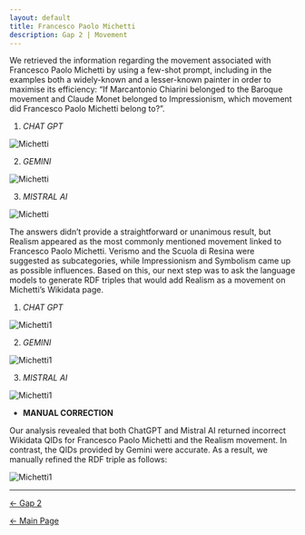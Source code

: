 ```yaml
---
layout: default
title: Francesco Paolo Michetti
description: Gap 2 | Movement
---
```


We retrieved the information regarding the movement associated with Francesco Paolo Michetti by using a few-shot prompt, including in the examples both a widely-known and a lesser-known painter in order to maximise its efficiency: “If Marcantonio Chiarini belonged to the Baroque movement and Claude Monet belonged to Impressionism, which movement did Francesco Paolo Michetti belong to?”.

1. *CHAT GPT*

![Michetti](/abremipainters/assets/images/Immagine11.jpg)

2. *GEMINI*

![Michetti](/abremipainters/assets/images/Immagine12.jpg)

3. *MISTRAL AI*

![Michetti](/abremipainters/assets/images/Immagine13.jpg)

The answers didn’t provide a straightforward or unanimous result, but Realism appeared as the most commonly mentioned movement linked to Francesco Paolo Michetti. Verismo and the Scuola di Resina were suggested as subcategories, while Impressionism and Symbolism came up as possible influences. Based on this, our next step was to ask the language models to generate RDF triples that would add Realism as a movement on Michetti’s Wikidata page.

1. *CHAT GPT*

![Michetti1](/abremipainters/assets/images/Michetti1.png)

2. *GEMINI*

![Michetti1](/abremipainters/assets/images/Michetti2.png)

3. *MISTRAL AI* 

![Michetti1](/abremipainters/assets/images/Michetti3.png)

- **MANUAL CORRECTION**

Our analysis revealed that both ChatGPT and Mistral AI returned incorrect Wikidata QIDs for Francesco Paolo Michetti and the Realism movement. In contrast, the QIDs provided by Gemini were accurate. As a result, we manually refined the RDF triple as follows:

![Michetti1](/abremipainters/assets/images/Michetti4.png)


***

[← Gap 2](./gap2.md)

[← Main Page](./)
